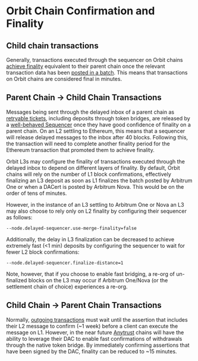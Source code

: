 # Orbit Chain Confirmation and Finality

## Child chain transactions

Generally, transactions executed through the sequencer on Orbit chains [achieve finality](/tx-lifecycle) equivalent to their parent chain once the relevant transaction data has been [posted in a batch](/sequencer). This means that transactions on Orbit chains are considered final in minutes.

## Parent Chain → Child Chain Transactions

Messages being sent through the delayed inbox of a parent chain as [retryable tickets](/arbos/l1-to-l2-messaging#retryable-tickets), including deposits through token bridges, are released by a [well-behaved Sequencer](/inside-arbitrum-nitro/#if-the-sequencer-is-well-behaved) once they have good confidence of finality on a parent chain. On an L2 settling to Ethereum, this means that a sequencer will release delayed messages to the inbox after 40 blocks. Following this, the transaction will need to complete another finality period for the Ethereum transaction that promoted them to achieve finality.

Orbit L3s may configure the finality of transactions executed through the delayed inbox to depend on different layers of finality. By default, Orbit chains will rely on the number of L1 block confirmations, effectively finalizing an L3 deposit as soon as L1 finalizes the batch posted by Arbitrum One or when a DACert is posted by Arbitrum Nova. This would be on the order of tens of minutes.

However, in the instance of an L3 settling to Arbitrum One or Nova an L3 may also choose to rely only on L2 finality by configuring their sequencer as follows:

```
--node.delayed-sequencer.use-merge-finality=false
```

Additionally, the delay in L3 finalization can be decreased to achieve extremely fast (<1 min) deposits by configuring the sequencer to wait for fewer L2 block confirmations:

```
--node.delayed-sequencer.finalize-distance=1
```

Note, however, that if you choose to enable fast bridging, a re-org of un-finalized blocks on the L3 may occur if Arbitrum One/Nova (or the settlement chain of choice) experiences a re-org.

## Child Chain → Parent Chain Transactions

Normally, [outgoing transactions](/arbos/l2-to-l1-messaging) must wait until the assertion that includes their L2 message to confirm (~1 week) before a client can execute the message on L1. However, in the near future [Anytrust](/inside-anytrust) chains will have the ability to leverage their DAC to enable fast confirmations of withdrawals through the native token bridge. By immediately confirming assertions that have been signed by the DAC, finality can be reduced to ~15 minutes.